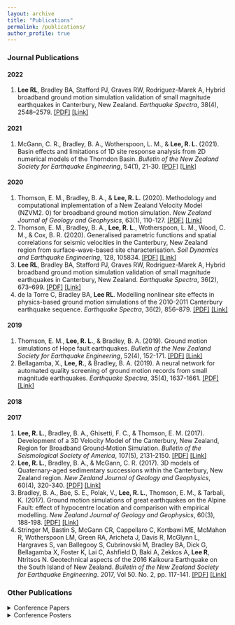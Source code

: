 ```yaml
---
layout: archive
title: "Publications"
permalink: /publications/
author_profile: true
---
```


### Journal Publications

#### 2022

1. **Lee RL**, Bradley BA, Stafford PJ, Graves RW, Rodriguez-Marek A, Hybrid broadband ground motion simulation validation of small magnitude earthquakes in Canterbury, New Zealand. *Earthquake Spectra*, 38(4), 2548–2579. [[PDF]](https://lee-robin.github.io/files/Journal/Lee_2022_NZSmallMagnitudeSimulationValidation_ES.pdf) [[Link]](https://doi.org/10.1177/87552930221109297)

#### 2021

1. McGann, C. R., Bradley, B. A., Wotherspoon, L. M., & **Lee, R. L.** (2021). Basin effects and limitations of 1D site response analysis from 2D numerical models of the Thorndon Basin. *Bulletin of the New Zealand Society for Earthquake Engineering*, 54(1), 21-30. [[PDF]](https://lee-robin.github.io/files/Journal/McGann_2021_WellingtonBasin2DSiteResponse_BNZSEE.pdf) [[Link]](https://doi.org/10.5459/bnzsee.54.1.21-30)

#### 2020

1. Thomson, E. M., Bradley, B. A., & **Lee, R. L.** (2020). Methodology and computational implementation of a New Zealand Velocity Model (NZVM2. 0) for broadband ground motion simulation. *New Zealand Journal of Geology and Geophysics*, 63(1), 110-127. [[PDF]](https://lee-robin.github.io/files/Journal/Thomson_2020_NZVM2_NZJGG.pdf) [[Link]](https://doi.org/10.1080/00288306.2019.1636830)
2. Thomson, E. M., Bradley, B. A., **Lee, R. L.**, Wotherspoon, L. M., Wood, C. M., & Cox, B. R. (2020). Generalised parametric functions and spatial correlations for seismic velocities in the Canterbury, New Zealand region from surface-wave-based site characterisation. *Soil Dynamics and Earthquake Engineering*, 128, 105834. [[PDF]](https://lee-robin.github.io/files/Journal/Thomson_2020_ParametricFunctionsVelocity_SDEE.pdf) [[Link]](https://doi.org/10.1016/j.soildyn.2019.105834)
3. **Lee RL**, Bradley BA, Stafford PJ, Graves RW, Rodriguez-Marek A, Hybrid broadband ground motion simulation validation of small magnitude earthquakes in Canterbury, New Zealand. *Earthquake Spectra*, 36(2), 673–699. [[PDF]](https://lee-robin.github.io/files/Journal/Lee_2020_CanterburySmallMagnitudeSimulationValidation_ES.pdf) [[Link]](https://doi.org/10.1177/8755293019891718)
4. de la Torre C, Bradley BA, **Lee RL**. Modelling nonlinear site effects in physics-based ground motion simulations of the 2010-2011 Canterbury earthquake sequence. *Earthquake Spectra*, 36(2), 856–879. [[PDF]](https://lee-robin.github.io/files/Journal/delaTorre_2020_NonlinearSiteResponseCanterburySimulations_ES.pdf) [[Link]](https://doi.org/10.1177/8755293019891729)

#### 2019

1. Thomson, E. M., **Lee, R. L.**, & Bradley, B. A. (2019). Ground motion simulations of Hope fault earthquakes. *Bulletin of the New Zealand Society for Earthquake Engineering*, 52(4), 152-171. [[PDF]](https://lee-robin.github.io/files/Journal/Thomson_2020_HopeFaultSimulation_BNZSEE.pdf) [[Link]](https://doi.org/10.5459/bnzsee.52.4.152-171)
2. Bellagamba, X., **Lee, R.**, & Bradley, B. A. (2019). A neural network for automated quality screening of ground motion records from small magnitude earthquakes. *Earthquake Spectra*, 35(4), 1637-1661. [[PDF]](https://lee-robin.github.io/files/Journal/Bellagamba_2019_GroundMotionClassificationNeuralNetwork_ES.pdf) [[Link]](https://doi.org/10.1193/122118EQS292M)

#### 2018

#### 2017

1. **Lee, R. L.**, Bradley, B. A., Ghisetti, F. C., & Thomson, E. M. (2017). Development of a 3D Velocity Model of the Canterbury, New Zealand, Region for Broadband Ground‐Motion Simulation. *Bulletin of the Seismological Society of America*, 107(5), 2131-2150. [[PDF]](https://lee-robin.github.io/files/Journal/Lee_2017_CantVM_BSSA.pdf) [[Link]](https://doi.org/10.1785/0120160326)
2. **Lee, R. L.**, Bradley, B. A., & McGann, C. R. (2017). 3D models of Quaternary-aged sedimentary successions within the Canterbury, New Zealand region. *New Zealand Journal of Geology and Geophysics*, 60(4), 320-340. [[PDF]](https://lee-robin.github.io/files/Journal/Lee_2017_QuaternaryModel_NZJGG.pdf) [[Link]](https://doi.org/10.1080/00288306.2017.1334671)
3. Bradley, B. A., Bae, S. E., Polak, V., **Lee, R. L.**, Thomson, E. M., & Tarbali, K. (2017). Ground motion simulations of great earthquakes on the Alpine Fault: effect of hypocentre location and comparison with empirical modelling. *New Zealand Journal of Geology and Geophysics*, 60(3), 188-198. [[PDF]](https://lee-robin.github.io/files/Journal/Bradley_2017_GroundMotionSimulationAlpineFault_NZJGG.pdf) [[Link]](https://doi.org/10.1080/00288306.2017.1297313)
4. Stringer M, Bastin S, McGann CR, Cappellaro C, Kortbawi ME, McMahon R, Wotherspoon LM, Green RA, Aricheta J, Davis R, McGlynn L, Hargraves S, van Ballegooy S, Cubrinovski M, Bradley BA, Dick G, Bellagamba X, Foster K, Lai C, Ashfield D, Baki A, Zekkos A, **Lee R**, Ntritsos N. Geotechnical aspects of the 2016 Kaikoura Earthquake on the South Island of New Zealand.  *Bulletin of the New Zealand Society for Earthquake Engineering*. 2017, Vol 50. No. 2, pp. 117-141. [[PDF]](https://lee-robin.github.io/files/Journal/Stringer_2017_GeotechnicalAspectsKaikoura_BNZSEE.pdf) [[Link]](https://doi.org/10.5459/bnzsee.50.2.117-141)

### Other Publications

<details>
    <summary>Conference Papers</summary>
    <ul>
        <li><a href="/files/ConferencePapers/Bradley_2018_SimulationBasedGmSimulationNzGeohazards_GEESDV.pdf" target="_blank">Bradley_2018_SimulationBasedGmSimulationNzGeohazards_GEESDV.pdf</a></li>
        <li><a href="/files/ConferencePapers/Bradley_2020_Cybershake19p5_NZSEE.pdf" target="_blank">Bradley_2020_Cybershake19p5_NZSEE.pdf</a></li>
        <li><a href="/files/ConferencePapers/Hutchinson_2021_ProgressOnNzgmdbNshm_NZSEE.pdf" target="_blank">Hutchinson_2021_ProgressOnNzgmdbNshm_NZSEE.pdf</a></li>
        <li><a href="/files/ConferencePapers/Hutchinson_2022_2021NZgroundmotiondatabase_NZSEE.pdf" target="_blank">Hutchinson_2022_2021NZgroundmotiondatabase_NZSEE.pdf</a></li>
        <li><a href="/files/ConferencePapers/Kaiser_2016_GeoNetStationSiteCharacterization2015Update_NZSEE.pdf" target="_blank">Kaiser_2016_GeoNetStationSiteCharacterization2015Update_NZSEE.pdf</a></li>
        <li><a href="/files/ConferencePapers/Kaiser_2021_WellingtonBasinUpdatePresentation_NZSEE.pdf" target="_blank">Kaiser_2021_WellingtonBasinUpdatePresentation_NZSEE.pdf</a></li>
        <li><a href="/files/ConferencePapers/Lee_2013_VerticalGroundMotionsCanterburyEarthquakes_NZSEE.pdf" target="_blank">Lee_2013_VerticalGroundMotionsCanterburyEarthquakes_NZSEE.pdf</a></li>
        <li><a href="/files/ConferencePapers/Lee_2014_OngoingDevelopmentCanterbury3DVelocityModel_NZSEE.pdf" target="_blank">Lee_2014_OngoingDevelopmentCanterbury3DVelocityModel_NZSEE.pdf</a></li>
        <li><a href="/files/ConferencePapers/Lee_2015_3DgeologyBasedVelocityModelCanterbury_NZSEE.pdf" target="_blank">Lee_2015_3DgeologyBasedVelocityModelCanterbury_NZSEE.pdf</a></li>
        <li><a href="/files/ConferencePapers/Lee_2018_GmSimValidationCanterbury_NZSEE.pdf" target="_blank">Lee_2018_GmSimValidationCanterbury_NZSEE.pdf</a></li>
        <li><a href="/files/ConferencePapers/Lee_2018_ValidationGmCanterburySmallMw_GEESDV.pdf" target="_blank">Lee_2018_ValidationGmCanterburySmallMw_GEESDV.pdf</a></li>
        <li><a href="/files/ConferencePapers/Lee_2019_TowardNzWideValidationBroadbandGmSim_PCEE.pdf" target="_blank">Lee_2019_TowardNzWideValidationBroadbandGmSim_PCEE.pdf</a></li>
        <li><a href="/files/ConferencePapers/Lee_2020_SourceModellingConsiderationsGmSimValidation_NZSEE.pdf" target="_blank">Lee_2020_SourceModellingConsiderationsGmSimValidation_NZSEE.pdf</a></li>
        <li><a href="/files/ConferencePapers/Lee_2021_GmSimValidationModerateMagNzEvents_NZSEE.pdf" target="_blank">Lee_2021_GmSimValidationModerateMagNzEvents_NZSEE.pdf</a></li>
        <li><a href="/files/ConferencePapers/Lee_2022_EvaluationGmmsNzDatabase_NZSEE.pdf" target="_blank">Lee_2022_EvaluationGmmsNzDatabase_NZSEE.pdf</a></li>
        <li><a href="/files/ConferencePapers/Loghman_2021_ValidationGmSimulationsComplexStructuralResponse_NZSEE.pdf" target="_blank">Loghman_2021_ValidationGmSimulationsComplexStructuralResponse_NZSEE.pdf</a></li>
        <li><a href="/files/ConferencePapers/Neill_2019_ParameterUncertaintySensitivityAnalysis22Feb2011Eq_PCEE.pdf" target="_blank">Neill_2019_ParameterUncertaintySensitivityAnalysis22Feb2011Eq_PCEE.pdf</a></li>
        <li><a href="/files/ConferencePapers/Neill_2021_GmSimValidationWUncertaintiesSmallMagCanterburyStudy_NZSEE.pdf" target="_blank">Neill_2021_GmSimValidationWUncertaintiesSmallMagCanterburyStudy_NZSEE.pdf</a></li>
        <li><a href="/files/ConferencePapers/Nguyen_2021_FullWaveformTomographySthIslandNz_NZSEE.pdf" target="_blank">Nguyen_2021_FullWaveformTomographySthIslandNz_NZSEE.pdf</a></li>
        <li><a href="/files/ConferencePapers/Tarbali_2019_Cybershakev18p5NzPsha_7ICEGE.pdf" target="_blank">Tarbali_2019_Cybershakev18p5NzPsha_7ICEGE.pdf</a></li>
        <li><a href="/files/ConferencePapers/Tarbali_2019_Cybershakev18p5_PCEE.pdf" target="_blank">Tarbali_2019_Cybershakev18p5_PCEE.pdf</a></li>
    </ul>
</details>

<details>
    <summary>Conference Posters</summary>
    <ul>
        <li><a href="/files/ConferencePapers/Bellagamba_2018_GMClassification_QCAM_poster.pdf" target="_blank">Bellagamba_2018_GMClassification_QCAM_poster.pdf</a></li>
        <li><a href="/files/ConferencePapers/Bradley_2015_CanterburyVelocityModelV1_SCEC_poster.pdf" target="_blank">Bradley_2015_CanterburyVelocityModelV1_SCEC_poster.pdf</a></li>
        <li><a href="/files/ConferencePapers/Bradley_2019_Cybershake19p5_QCAMSCEC_poster.pdf" target="_blank">Bradley_2019_Cybershake19p5_QCAMSCEC_poster.pdf</a></li>
        <li><a href="/files/ConferencePapers/Dupuis_2020_NNetGmClassification_QCAM_poster.pdf" target="_blank">Dupuis_2020_NNetGmClassification_QCAM_poster.pdf</a></li>
        <li><a href="/files/ConferencePapers/Huang_2017_RealTimeGroundMotionSim_QCAM_poster.pdf" target="_blank">Huang_2017_RealTimeGroundMotionSim_QCAM_poster.pdf</a></li>
        <li><a href="/files/ConferencePapers/Lee_2013_CanterburyVelocityModel_SCEC_poster.pdf" target="_blank">Lee_2013_CanterburyVelocityModel_SCEC_poster.pdf</a></li>
        <li><a href="/files/ConferencePapers/Lee_2014_ProgressTowardCanterburyVelocityModelV1_SCEC_poster.pdf" target="_blank">Lee_2014_ProgressTowardCanterburyVelocityModelV1_SCEC_poster.pdf</a></li>
        <li><a href="/files/ConferencePapers/Lee_2016_GMSVInversion_SCEC_poster.pdf" target="_blank">Lee_2016_GMSVInversion_SCEC_poster.pdf</a></li>
        <li><a href="/files/ConferencePapers/Lee_2016_QualityFactorCorrelations_NZSEE_poster.pdf" target="_blank">Lee_2016_QualityFactorCorrelations_NZSEE_poster.pdf</a></li>
        <li><a href="/files/ConferencePapers/Lee_2017_SystematicGmSimulationCanterburySmallMwEvents_QCAM_poster.pdf" target="_blank">Lee_2017_SystematicGmSimulationCanterburySmallMwEvents_QCAM_poster.pdf</a></li>
        <li><a href="/files/ConferencePapers/Lee_2018_ValidationGmSimNzWideEqs_QCAM_poster.pdf" target="_blank">Lee_2018_ValidationGmSimNzWideEqs_QCAM_poster.pdf</a></li>
        <li><a href="/files/ConferencePapers/Lee_2019_NzWideGmSimValidation_QCAMSCEC_poster.pdf" target="_blank">Lee_2019_NzWideGmSimValidation_QCAMSCEC_poster.pdf</a></li>
        <li><a href="/files/ConferencePapers/Lee_2020_SourceConsiderationModMagGmSimValidation_QCAM_poster.pdf" target="_blank">Lee_2020_SourceConsiderationModMagGmSimValidation_QCAM_poster.pdf</a></li>
        <li><a href="/files/ConferencePapers/Loghman_2020_GmSimValidationComplexSystems_QCAM_poster.pdf" target="_blank">Loghman_2020_GmSimValidationComplexSystems_QCAM_poster.pdf</a></li>
        <li><a href="/files/ConferencePapers/Motha_2018_QcGmSimWorkflow_QCAM_poster.pdf" target="_blank">Motha_2018_QcGmSimWorkflow_QCAM_poster.pdf</a></li>
        <li><a href="/files/ConferencePapers/Motha_2020_Cybershake20p11_QCAM_poster.pdf" target="_blank">Motha_2020_Cybershake20p11_QCAM_poster.pdf</a></li>
        <li><a href="/files/ConferencePapers/Neill_2019_GmSimValidationWUncertainty_QCAMSCEC_poster.pdf" target="_blank">Neill_2019_GmSimValidationWUncertainty_QCAMSCEC_poster.pdf</a></li>
        <li><a href="/files/ConferencePapers/Neill_2020_GmSimValidationWUncertainty_QCAM_poster.pdf" target="_blank">Neill_2020_GmSimValidationWUncertainty_QCAM_poster.pdf</a></li>
        <li><a href="/files/ConferencePapers/Nguyen_2019_CanterburyFullWaveformTomography_QCAMSCEC_Poster.pdf" target="_blank">Nguyen_2019_CanterburyFullWaveformTomography_QCAMSCEC_Poster.pdf</a></li>
        <li><a href="/files/ConferencePapers/Nguyen_2020_CmtInversion3dVm_SouthIslandNZ_GSNZ_poster.pdf" target="_blank">Nguyen_2020_CmtInversion3dVm_SouthIslandNZ_GSNZ_poster.pdf</a></li>
        <li><a href="/files/ConferencePapers/Nguyen_2020_WaveformTomographySthIsland_QCAM_poster.pdf" target="_blank">Nguyen_2020_WaveformTomographySthIsland_QCAM_poster.pdf</a></li>
        <li><a href="/files/ConferencePapers/Nguyen_2020_waveformtomography_SouthIslandNZ_SCEC_poster.pdf" target="_blank">Nguyen_2020_waveformtomography_SouthIslandNZ_SCEC_poster.pdf</a></li>
        <li><a href="/files/ConferencePapers/Paterson_2020_HikurangiCurvedGeometry_QCAM_poster.pdf" target="_blank">Paterson_2020_HikurangiCurvedGeometry_QCAM_poster.pdf</a></li>
        <li><a href="/files/ConferencePapers/Schill_2020_NNetGmSimulation_QCAM_poster.pdf" target="_blank">Schill_2020_NNetGmSimulation_QCAM_poster.pdf</a></li>
        <li><a href="/files/ConferencePapers/Thomson_2016_CantVM1VisualizationAndExtensions_NZSEE_poster.pdf" target="_blank">Thomson_2016_CantVM1VisualizationAndExtensions_NZSEE_poster.pdf</a></li>
        <li><a href="/files/ConferencePapers/Thomson_2016_SthIslandVelocityModel_QCAM_poster.pdf" target="_blank">Thomson_2016_SthIslandVelocityModel_QCAM_poster.pdf</a></li>
        <li><a href="/files/ConferencePapers/Thomson_2018_HopeFaultGmSimulation_SCEC_poster.pdf" target="_blank">Thomson_2018_HopeFaultGmSimulation_SCEC_poster.pdf</a></li>
        <li><a href="/files/ConferencePapers/Vyas_2018_SiteSpecificHfSimulation_QCAM_poster.pdf" target="_blank">Vyas_2018_SiteSpecificHfSimulation_QCAM_poster.pdf</a></li>
    </ul>
</details>